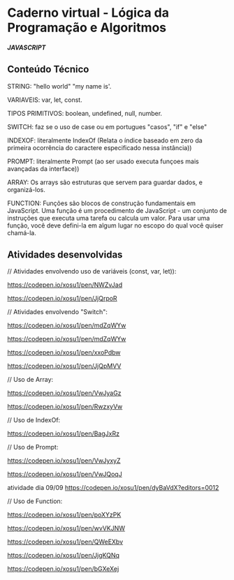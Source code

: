 # Caderno virtual - Lógica da Programação e Algoritmos

##### JAVASCRIPT

## Conteúdo Técnico
STRING: "hello world" "my name is'.

VARIAVEIS: var, let, const.

TIPOS PRIMITIVOS: boolean, undefined, null, number.

SWITCH: faz se o uso de case ou em portugues "casos", "if" e "else"

INDEXOF: literalmente IndexOf (Relata o índice baseado em zero da primeira ocorrência do caractere especificado nessa instância))

PROMPT: literalmente Prompt (ao ser usado executa funçoes mais avançadas da interface))

ARRAY: Os arrays são estruturas que servem para guardar dados, e organizá-los.

FUNCTION: Funções são blocos de construção fundamentais em JavaScript. Uma função é um procedimento de JavaScript - um conjunto de instruções que executa uma tarefa ou calcula um valor. Para usar uma função, você deve defini-la em algum lugar no escopo do qual você quiser chamá-la.


## Atividades desenvolvidas

// Atividades envolvendo uso de variáveis (const, var, let)):

https://codepen.io/xosu1/pen/NWZvJad

https://codepen.io/xosu1/pen/JjQrpoR

// Atividades envolvendo "Switch":

https://codepen.io/xosu1/pen/mdZqWYw

https://codepen.io/xosu1/pen/mdZqWYw

https://codepen.io/xosu1/pen/xxoPdbw

https://codepen.io/xosu1/pen/JjQpMVV

// Uso de Array:

https://codepen.io/xosu1/pen/VwJyaGz

https://codepen.io/xosu1/pen/RwzxyVw

// Uso de IndexOf:

https://codepen.io/xosu1/pen/BagJxRz

// Uso de Prompt:

https://codepen.io/xosu1/pen/VwJyxyZ

https://codepen.io/xosu1/pen/VwJQoqJ


atividade dia 09/09
https://codepen.io/xosu1/pen/dyBaVdX?editors=0012

// Uso de Function:

https://codepen.io/xosu1/pen/poXYzPK

https://codepen.io/xosu1/pen/wvVKJNW

https://codepen.io/xosu1/pen/QWeEXbv

https://codepen.io/xosu1/pen/JjgKQNq

https://codepen.io/xosu1/pen/bGXeXej


